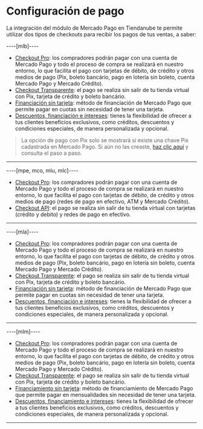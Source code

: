 # Configuración de pago

La integración del módulo de Mercado Pago en Tiendanube te permite utilizar dos tipos de checkouts para recibir los pagos de tus ventas, a saber:

----[mlb]---- 
* [Checkout Pro](/developers/es/docs/nuvemshop/payment-configuration/checkout-pro): los compradores podrán pagar con una cuenta de Mercado Pago y todo el proceso de compra se realizará en nuestro entorno, lo que facilita el pago con tarjetas de débito, de crédito y otros medios de pago (Pix, boleto bancário, pago en lotería sin boleto, cuenta Mercado Pago y Mercado Crédito).
* [Checkout Transparente](/developers/es/docs/nuvemshop/payment-configuration/checkout-api): el pago se realiza sin salir de tu tienda virtual con Pix, tarjeta de crédito y boleto bancário. 
* [Financiación sin tarjeta](/developers/es/docs/nuvemshop/payments-configuration/mercado-credito): método de financiación de Mercado Pago que permite pagar en cuotas sin necesidad de tener una tarjeta.
* [Descuentos, financiación e intereses](/developers/es/docs/nuvemshop/payments-configuration/discounts-and-installment-payments): tienes la flexibilidad de ofrecer a tus clientes beneficios exclusivos, como créditos, descuentos y condiciones especiales, de manera personalizada y opcional.

> La opción de pago con Pix solo se mostrará si existe una chave Pix cadastrada en Mercado Pago. Si aún no las creaste, [haz clic aquí](https://www.youtube.com/watch?v=60tApKYVnkA) y consulta el paso a paso.

------------
----[mpe, mco, mlu, mlc]----
* [Checkout Pro](/developers/es/docs/nuvemshop/payment-configuration/checkout-pro): los compradores podrán pagar con una cuenta de Mercado Pago y todo el proceso de compra se realizará en nuestro entorno, lo que facilita el pago con tarjetas de débito, de crédito y otros medios de pago (redes de pago en efectivo, ATM y Mercado Crédito).
* [Checkout API](/developers/es/docs/nuvemshop/payment-configuration/checkout-api): el pago se realiza sin salir de tu tienda virtual con tarjetas (crédito y debito) y redes de pago en efectivo.

------------
----[mla]---- 
* [Checkout Pro](/developers/es/docs/nuvemshop/payment-configuration/checkout-pro): los compradores podrán pagar con una cuenta de Mercado Pago y todo el proceso de compra se realizará en nuestro entorno, lo que facilita el pago con tarjetas de débito, de crédito y otros medios de pago (Pix, boleto bancário, pago en lotería sin boleto, cuenta Mercado Pago y Mercado Crédito).
* [Checkout Transparente](/developers/es/docs/nuvemshop/payment-configuration/checkout-api): el pago se realiza sin salir de tu tienda virtual con Pix, tarjeta de crédito y boleto bancário. 
* [Financiación sin tarjeta](/developers/es/docs/nuvemshop/payments-configuration/mercado-credito): método de financiación de Mercado Pago que permite pagar en cuotas sin necesidad de tener una tarjeta.
* [Descuentos, financiación e intereses](/developers/es/docs/nuvemshop/payments-configuration/discounts-and-installment-payments): tienes la flexibilidad de ofrecer a tus clientes beneficios exclusivos, como créditos, descuentos y condiciones especiales, de manera personalizada y opcional.

------------
----[mlm]---- 
* [Checkout Pro](/developers/es/docs/nuvemshop/payment-configuration/checkout-pro): los compradores podrán pagar con una cuenta de Mercado Pago y todo el proceso de compra se realizará en nuestro entorno, lo que facilita el pago con tarjetas de débito, de crédito y otros medios de pago (Pix, boleto bancário, pago en lotería sin boleto, cuenta Mercado Pago y Mercado Crédito).
* [Checkout Transparente](/developers/es/docs/nuvemshop/payment-configuration/checkout-api): el pago se realiza sin salir de tu tienda virtual con Pix, tarjeta de crédito y boleto bancário. 
* [Financiamiento sin tarjeta](/developers/es/docs/nuvemshop/payments-configuration/mercado-credito): método de financiamiento de Mercado Pago que permite pagar en mensualidades sin necesidad de tener una tarjeta.
* [Descuentos, financiamiento e intereses](/developers/es/docs/nuvemshop/payments-configuration/discounts-and-installment-payments): tienes la flexibilidad de ofrecer a tus clientes beneficios exclusivos, como créditos, descuentos y condiciones especiales, de manera personalizada y opcional.

------------